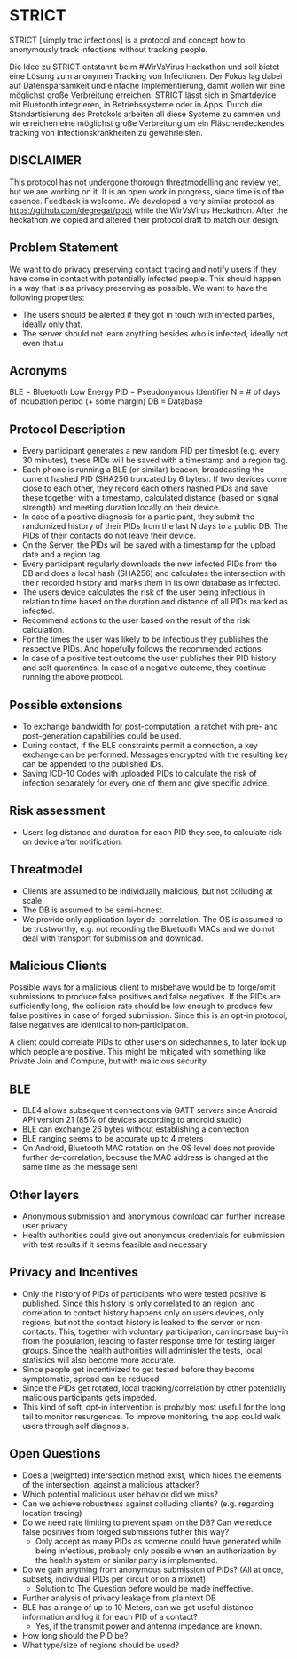 # STRICT
STRICT [simply trac infections] is a protocol and concept how to anonymously track infections without tracking people.

Die Idee zu STRICT entstannt beim #WirVsVirus Hackathon und soll bietet eine Lösung zum anonymen Tracking von Infectionen.
Der Fokus lag dabei auf Datensparsamkeit und einfache Implementierung, damit wollen wir eine möglichst große Verbreitung erreichen. STRICT lässt sich in Smartdevice mit Bluetooth integrieren, in Betriebssysteme oder in Apps. Durch die Standartisierung des Protokols arbeiten all diese Systeme zu sammen und wir erreichen eine möglichst große Verbreitung um ein Fläschendeckendes tracking von Infectionskrankheiten zu gewährleisten.


## DISCLAIMER

This protocol has not undergone thorough threatmodelling and review yet, but we are working on it. It is an open work in progress, since time is of the essence. Feedback is welcome. We developed a very similar protocol as https://github.com/degregat/ppdt while the WirVsVirus Heckathon. After the heckathon we copied and altered their protocol draft to match our design.

## Problem Statement

We want to do privacy preserving contact tracing and notify users if they have come in contact with potentially infected people. This should happen in a way that is as privacy preserving as possible. We want to have the following properties:

- The users should be alerted if they got in touch with infected parties, ideally only that.
- The server should not learn anything besides who is infected, ideally not even that.u

## Acronyms

  BLE = Bluetooth Low Energy
  PID = Pseudonymous Identifier
  N = # of days of incubation period (+ some margin)
  DB = Database

## Protocol Description

- Every participant generates a new random PID per timeslot (e.g. every 30 minutes), these PIDs will be saved with a timestamp and a region tag.
- Each phone is running a BLE (or similar) beacon, broadcasting the current hashed PID (SHA256 truncated by 6 bytes). If two devices come close to each other, they record each others hashed PIDs and save these together with a timestamp, calculated distance (based on signal strength) and meeting duration locally on their device.
- In case of a positive diagnosis for a participant, they submit the randomized history of their PIDs from the last N days to a public DB. The PIDs of their contacts do not leave their device.
- On the Server, the PIDs will be saved with a timestamp for the upload date and a region tag.
- Every participant regularly downloads the new infected PIDs from the DB and does a local hash (SHA256) and calculates the intersection with their recorded history and marks them in its own database as infected.
- The users device calculates the risk of the user being infectious in relation to time based on the duration and distance of all PIDs marked as infected.
- Recommend actions to the user based on the result of the risk calculation.
- For the times the user was likely to be infectious they publishes the respective PIDs. And hopefully follows the recommended actions.
- In case of a positive test outcome the user publishes their PID history and self quarantines. In case of a negative outcome, they continue running the above protocol.

## Possible extensions

- To exchange bandwidth for post-computation, a ratchet with pre- and post-generation capabilities could be used.
- During contact, if the BLE constraints permit a connection, a key exchange can be performed. Messages encrypted with the resulting key can be appended to the published IDs.
- Saving ICD-10 Codes with uploaded PIDs to calculate the risk of infection separately for every one of them and give specific advice.

## Risk assessment

- Users log distance and duration for each PID they see, to calculate risk on device after notification.

## Threatmodel

- Clients are assumed to be individually malicious, but not colluding at scale.
- The DB is assumed to be semi-honest.
- We provide only application layer de-correlation. The OS is assumed to be trustworthy, e.g. not recording the Bluetooth MACs and we do not deal with transport for submission and download.

## Malicious Clients

Possible ways for a malicious client to misbehave would be to forge/omit submissions to produce false positives and false negatives. If the PIDs are sufficiently long, the collision rate should be low enough to produce few false positives in case of forged submission. Since this is an opt-in protocol, false negatives are identical to non-participation.

A client could correlate PIDs to other users on sidechannels, to later look up which people are positive. This might be mitigated with something like Private Join and Compute, but with malicious security.

## BLE

- BLE4 allows subsequent connections via GATT servers since Android API version 21 (85% of devices according to android studio)
- BLE can exchange 26 bytes without establishing a connection
- BLE ranging seems to be accurate up to 4 meters 
- On Android, Bluetooth MAC rotation on the OS level does not provide further de-correlation, because the MAC address is changed at the same time as the message sent

## Other layers

- Anonymous submission and anonymous download can further increase user privacy
- Health authorities could give out anonymous credentials for submission with test results if it seems feasible and necessary

## Privacy and Incentives

- Only the history of PIDs of participants who were tested positive is published. Since this history is only correlated to an region, and correlation to contact history happens only on users devices, only regions, but not the contact history is leaked to the server or non-contacts. This, together with voluntary participation, can increase buy-in from the population, leading to faster response time for testing larger groups. Since the health authorities will administer the tests, local statistics will also become more accurate.
- Since people get incentivized to get tested before they become symptomatic, spread can be reduced.
- Since the PIDs get rotated, local tracking/correlation by other potentially malicious participants gets impeded.
- This kind of soft, opt-in intervention is probably most useful for the long tail to monitor resurgences. To improve monitoring, the app could walk users through self diagnosis.

## Open Questions

- Does a (weighted) intersection method exist, which hides the elements of the intersection, against a malicious attacker?
- Which potential malicious user behavior did we miss?
- Can we achieve robustness against colluding clients? (e.g. regarding location tracing)
- Do we need rate limiting to prevent spam on the DB? Can we reduce false positives from forged submissions futher this way?
  * Only accept as many PIDs as someone could have generated while being infectious, probably only possible when an authorization by the health system or similar party  is implemented.
- Do we gain anything from anonymous submission of PIDs? (All at once, subsets, individual PIDs per circuit or on a mixnet)
  * Solution to The Question before would be made ineffective.
- Further analysis of privacy leakage from plaintext DB
- BLE has a range of up to 10 Meters, can we get useful distance information and log it for each PID of a contact?
  * Yes, if the transmit power and antenna impedance are known.
- How long should the PID be?
- What type/size of regions should be used?
